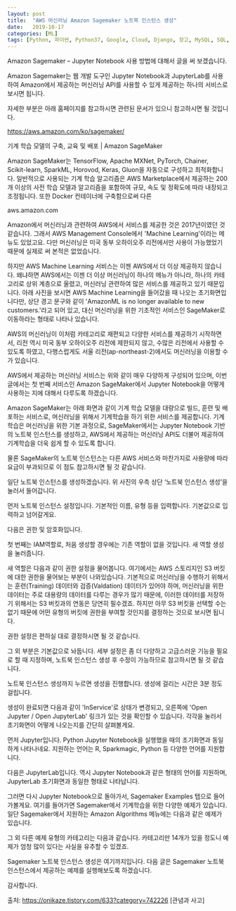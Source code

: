 ```yaml
---
layout: post
title:  "AWS 머신러닝 Amazon Sagemaker 노트북 인스턴스 생성"
date:   2019-10-17
categories: [ML]
tags: [Python, 파이썬, Python37, Google, Cloud, Django, 장고, MySQL, SQL, 구글, 클라우드]
---
```


 
 
Amazon Sagemaker – Jupyter Notebook 사용 방법에 대해서 글을 써 보겠습니다.

Amazon Sagemaker는 웹 개발 도구인 Jupyter Notebook과 JupyterLab를 사용하여 Amazon에서 제공하는 머신러닝 API를 사용할 수 있게 제공하는 하나의 서비스로 보시면 됩니다.

자세한 부분은 아래 홈페이지를 참고하시면 관련된 문서가 있으니 참고하시면 될 것입니다.

https://aws.amazon.com/ko/sagemaker/

 
기계 학습 모델의 구축, 교육 및 배포 | Amazon SageMaker

Amazon SageMaker는 TensorFlow, Apache MXNet, PyTorch, Chainer, Scikit-learn, SparkML, Horovod, Keras, Gluon을 자동으로 구성하고 최적화합니다. 일반적으로 사용되는 기계 학습 알고리즘은 AWS Marketplace에서 제공하는 200개 이상의 사전 학습 모델과 알고리즘을 포함하여 규모, 속도 및 정확도에 따라 내장되고 조정됩니다. 또한 Docker 컨테이너에 구축함으로써 다른

aws.amazon.com
 

Amazon에서 머신러닝과 관련하여 AWS에서 서비스를 제공한 것은 2017년이였던 것 같습니다. 그래서 AWS Management Console에서 'Machine Learning'이라는 메뉴도 있었고요. 다만 머신러닝은 미국 동부 오하이오주 리전에서만 사용이 가능했었기 때문에 실제로 써 본적은 없었습니다.

하지만 AWS Machine Learning 서비스는 이젠 AWS에서 더 이상 제공하지 않습니다. 왜냐하면 AWS에서는 이젠 더 이상 머신러닝이 하나의 메뉴가 아니라, 하나의 카테고리로 상위 계층으로 올렸고, 머신러닝 관련하여 많은 서비스를 제공하고 있기 때문입니다. 아래 사진을 보시면 AWS Machine Learning을 들어갔을 때 나오는 초기화면입니다만, 상단 경고 문구와 같이 'AmazonML is no longer available to new customers.'라고 되어 있고, 대신 머신러닝을 위한 기초적인 서비스인 SageMaker로 이동하라는 형태로 나타나 있습니다. 


 

AWS의 머신러닝이 이처럼 카테고리로 재편되고 다양한 서비스를 제공하기 시작하면서, 리전 역시 미국 동부 오하이오주 리전에 제한되지 않고, 수많은 리전에서 사용할 수 있도록 하였고, 다행스럽게도 서울 리전(ap-northeast-2)에서도 머신러닝을 이용할 수가 있습니다.


 

AWS에서 제공하는 머신러닝 서비스는 위와 같이 매우 다양하게 구성되어 있으며, 이번 글에서는 첫 번째 서비스인 Amazon SageMaker에서 Jupyter Notebook을 어떻게 사용하는 지에 대해서 다루도록 하겠습니다.

 

Amazon SageMaker는 아래 화면과 같이 기계 학습 모델을 대량으로 빌드, 훈련 및 배포하는 서비스로, 머신러닝을 위해서 기계학습을 하기 위한 서비스를 제공합니다. 기계학습은 머신러닝을 위한 기본 과정으로, SageMaker에서는 Jupyter Notebook 기반의 노트북 인스턴스를 생성하고, AWS에서 제공하는 머신러닝 API도 더불어 제공하여 기계학습을 더욱 쉽게 할 수 있도록 합니다.


 
물론 SageMaker의 노트북 인스턴스는 다른 AWS 서비스와 마찬가지로 사용량에 따라 요금이 부과되므로 이 점도 참고하시면 될 것 같습니다.


 일단 노트북 인스턴스를 생성하겠습니다. 위 사진의 우측 상단 ‘노트북 인스턴스 생성’을 눌러서 들어갑니다.

 

먼저 노트북 인스턴스 설정입니다. 기본적인 이름, 유형 등을 입력합니다. 기본값으로 입력하고 넘어갈게요.


 

다음은 권한 및 암호화입니다.

첫 번째는 IAM역할로, 처음 생성할 경우에는 기존 역할이 없을 것입니다. 새 역할 생성을 눌러줍니다.


새 역할은 다음과 같이 권한 설정을 물어봅니다. 여기에서는 AWS 스토리지인 S3 버킷에 대한 권한을 물어보는 부분이 나와있습니다. 기본적으로 머신러닝을 수행하기 위해서는 훈련(Training) 데이터와 검증(Valdation) 데이터가 있어야 하며, 머신러닝을 위한 데이터는 주로 대용량의 데이터를 다루는 경우가 많기 때문에, 이러한 데이터를 저장하기 위해서는 S3 버킷과의 연동은 당연히 필수겠죠. 하지만 아무 S3 버킷을 선택할 수는 없기 때문에 어떤 유형의 버킷에 권한을 부여할 것인지를 결정하는 것으로 보시면 됩니다.

권한 설정은 편하실 대로 결정하시면 될 것 같습니다.


그 외 부분은 기본값으로 놔둡니다. 세부 설정은 좀 더 다양하고 고급스러운 기능을 필요로 할 때 지정하며, 노트북 인스턴스 생성 후 수정이 가능하므로 참고하시면 될 것 같습니다.


노트북 인스턴스 생성까지 누르면 생성을 진행합니다. 생성에 걸리는 시간은 3분 정도 걸립니다.


 

생성이 완료되면 다음과 같이 'InService'로 상태가 변경되고, 오른쪽에 'Open Jupyter / Open JupyterLab' 링크가 있는 것을 확인할 수 있습니다. 각각을 눌러서 초기화면이 어떻게 나오는지를 간단히 살펴볼게요.


 

먼저 Jupyter입니다. Python Jupyter Notebook을 실행했을 때의 초기화면과 동일하게 나타나네요. 지원하는 언어는 R, Sparkmagic, Python 등 다양한 언어를 지원합니다.


 

다음은 JupyterLab입니다. 역시 Jupyter Notebook과 같은 형태의 언어를 지원하며, JupyterLab 초기화면과 동일한 형태로 나타납니다.


 

그러면 다시 Jupyter Notebook으로 돌아가서, Sagemaker Examples 탭으로 들어가볼게요. 여기를 들어가면 Sagemaker에서 기계학습을 위한 다양한 예제가 있습니다. 일단 Sagemaker에서 지원하는 Amazon Algorithms 메뉴에는 다음과 같은 예제가 있습니다.


  

그 외 다른 예제 유형의 카테고리는 다음과 같습니다. 카테고리만 14개가 있을 정도니 예제가 엄청 많이 있다는 사실을 유추할 수 있겠죠.


Sagemaker 노트북 인스턴스 생성은 여기까지입니다. 다음 글은 Sagemaker 노트북 인스턴스에서 제공하는 예제를 실행해보도록 하겠습니다.

감사합니다.

 


출처: https://onikaze.tistory.com/633?category=742226 [관념과 사고]